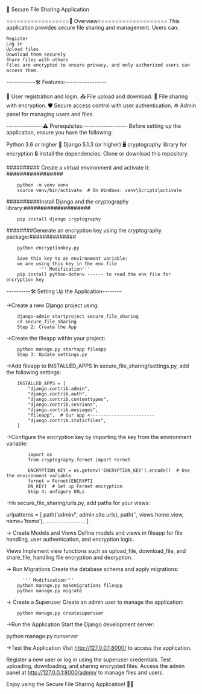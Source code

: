 🚀 Secure File Sharing Application

==================📜 Overview====================
This application provides secure file sharing and management. Users can:

    Register
    Log in
    Upload files
    Download them securely
    Share files with others
    Files are encrypted to ensure privacy, and only authorized users can access them.

------------🛠️ Features:-----------------

🔐 User registration and login.
📤 File upload and download.
🔑 File sharing with encryption.
🛡️ Secure access control with user authentication.
⚙️ Admin panel for managing users and files.


---------------⚠️ Prerequisites:------------------
Before setting up the application, ensure you have the following:

Python 3.6 or higher 🐍
Django 5.1.3 (or higher) 🖥️
cryptography library for encryption 🔒
Install the dependencies:
Clone or download this repository.

########## Create a virtual environment and activate it: #################


        python -m venv venv
        source venv/bin/activate  # On Windows: venv\Scripts\activate

##########Install Django and the cryptography library:####################

        pip install django cryptography

########Generate an encryption key using the cryptography package:##############

        python encryptionkey.py

        Save this key to an environment variable:
        we are using this key in the env file
                ''' Modification'''
        pip install python-dotenv ------ to read the env file for encryption key


----------🛠️ Setting Up the Application--------


->Create a new Django project using:


        django-admin startproject secure_file_sharing
        cd secure_file_sharing
        Step 2: Create the App

->Create the fileapp within your project:


        python manage.py startapp fileapp
        Step 3: Update settings.py



->Add fileapp to INSTALLED_APPS
In secure_file_sharing/settings.py, add the following settings:

        INSTALLED_APPS = [
            "django.contrib.admin",
            "django.contrib.auth",
            "django.contrib.contenttypes",
            "django.contrib.sessions",
            "django.contrib.messages",
            "fileapp",  # Our app <------------------------
            "django.contrib.staticfiles",
        ]
->Configure the encryption key by importing the key from the environment variable:

            import os
            from cryptography.fernet import Fernet

            ENCRYPTION_KEY = os.getenv('ENCRYPTION_KEY').encode()  # Use the environment variable
            fernet = Fernet(ENCRYPTI
            ON_KEY)  # Set up Fernet encryption
            Step 4: onfigure URLs


->In secure_file_sharing/urls.py, add paths for your views:


urlpatterns = [
    path('admin/', admin.site.urls),
    path('', views.home_view, name='home'),
    ..........................
]


-> Create Models and Views
Define models and views in fileapp for file handling, user authentication, and encryption logic.

Views
Implement view functions such as upload_file, download_file, and share_file, handling file encryption and decryption.

-> Run Migrations
Create the database schema and apply migrations:

          ''' Modification'''
        python manage.py makemigrations fileapp
        python manage.py migrate
        
        

-> Create a Superuser
Create an admin user to manage the application:

        python manage.py createsuperuser

->Run the Application
Start the Django development server:

python manage.py runserver

->Test the Application
Visit http://127.0.0.1:8000/ to access the application.

Register a new user or log in using the superuser credentials.
Test uploading, downloading, and sharing encrypted files.
Access the admin panel at http://127.0.0.1:8000/admin/ to manage files and users.


Enjoy using the Secure File Sharing Application! 🔐🎉